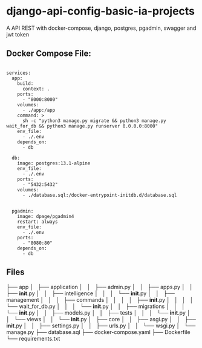 # django-api-config-basic-ia-projects
A API REST with docker-compose, django, postgres, pgadmin, swagger and jwt token

## Docker Compose File:

```version: '3'

services:
  app:
    build:
      context: .
    ports:
      - "8000:8000"
    volumes:
      - ./app:/app
    command: >
      sh -c "python3 manage.py migrate && python3 manage.py wait_for_db && python3 manage.py runserver 0.0.0.0:8000"
    env_file:
      - ./.env
    depends_on:
      - db
  
  db: 
    image: postgres:13.1-alpine
    env_file:
      - ./.env
    ports:
      - "5432:5432"
    volumes: 
      - ./database.sql:/docker-entrypoint-initdb.d/database.sql


  pgadmin:
    image: dpage/pgadmin4
    restart: always
    env_file:
      - ./.env
    ports:
      - "8080:80"
    depends_on:
      - db
```
## Files 

├── app
│   ├── application
│   │   ├── admin.py
│   │   ├── apps.py
│   │   ├── __init__.py
│   │   ├── intelligence
│   │   │   └── __init__.py
│   │   ├── management
│   │   │   ├── commands
│   │   │   │   ├── __init__.py
│   │   │   │   └── wait_for_db.py
│   │   │   └── __init__.py
│   │   ├── migrations
│   │   │   └── __init__.py
│   │   ├── models.py
│   │   ├── tests
│   │   │   └── __init__.py
│   │   └── views
│   │       └── __init__.py
│   ├── core
│   │   ├── asgi.py
│   │   ├── __init__.py
│   │   ├── settings.py
│   │   ├── urls.py
│   │   └── wsgi.py
│   └── manage.py
├── database.sql
├── docker-compose.yaml
├── Dockerfile
└── requirements.txt
